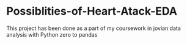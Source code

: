 # Possiblities-of-Heart-Atack-EDA
This project has been done as a part of my coursework in jovian data analysis with Python zero to pandas
